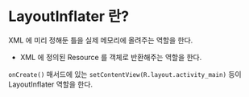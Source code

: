 # LayoutInflater 란?

XML 에 미리 정해둔 틀을 실제 메모리에 올려주는 역할을 한다.

- XML 에 정의된 Resource 를 객체로 반환해주는 역할을 한다.    
  
```onCreate()``` 매서드에 있는 ```setContentView(R.layout.activity_main)``` 등이 LayoutInflater 역할을 한다.
